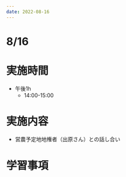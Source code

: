 ```yaml
---
date: 2022-08-16
---
```

# 8/16
# 実施時間
- 午後1h
    - 14:00-15:00
# 実施内容
- 営農予定地地権者（出原さん）との話し合い
# 学習事項